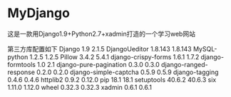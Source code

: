 # MyDjango
这是一款用Django1.9+Python2.7+xadmin打造的一个学习web网站

第三方库配置如下
Django	1.9	2.1.5
DjangoUeditor	1.8.143	1.8.143
MySQL-python	1.2.5	1.2.5
Pillow	3.4.2	5.4.1
django-crispy-forms	1.6.1	1.7.2
django-formtools	1.0	2.1
django-pure-pagination	0.3.0	0.3.0
django-ranged-response	0.2.0	0.2.0
django-simple-captcha	0.5.9	0.5.9
django-tagging	0.4.6	0.4.6
httplib2	0.9.2	0.12.0
pip	18.1	18.1
setuptools	40.6.2	40.6.3
six	1.11.0	1.12.0
wheel	0.32.3	0.32.3
xadmin	0.6.1	0.6.1
